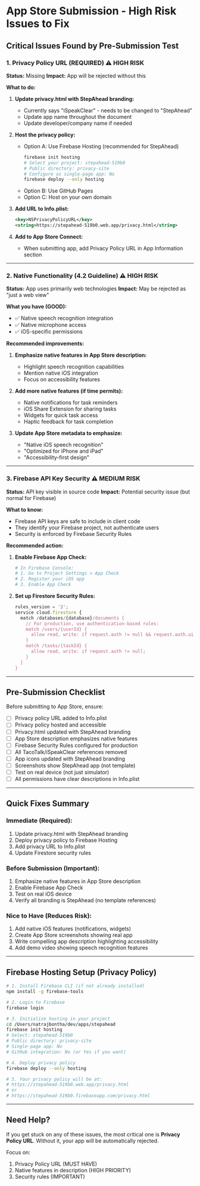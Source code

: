 # App Store Submission - High Risk Issues to Fix

## Critical Issues Found by Pre-Submission Test

### 1. Privacy Policy URL (REQUIRED) ⚠️ HIGH RISK

**Status:** Missing
**Impact:** App will be rejected without this

**What to do:**

1. **Update privacy.html with StepAhead branding:**
   - Currently says "iSpeakClear" - needs to be changed to "StepAhead"
   - Update app name throughout the document
   - Update developer/company name if needed

2. **Host the privacy policy:**
   - Option A: Use Firebase Hosting (recommended for StepAhead)
     ```bash
     firebase init hosting
     # Select your project: stepahead-519b0
     # Public directory: privacy-site
     # Configure as single-page app: No
     firebase deploy --only hosting
     ```
   - Option B: Use GitHub Pages
   - Option C: Host on your own domain

3. **Add URL to Info.plist:**
   ```xml
   <key>NSPrivacyPolicyURL</key>
   <string>https://stepahead-519b0.web.app/privacy.html</string>
   ```

4. **Add to App Store Connect:**
   - When submitting app, add Privacy Policy URL in App Information section

---

### 2. Native Functionality (4.2 Guideline) ⚠️ HIGH RISK

**Status:** App uses primarily web technologies
**Impact:** May be rejected as "just a web view"

**What you have (GOOD):**
- ✅ Native speech recognition integration
- ✅ Native microphone access
- ✅ iOS-specific permissions

**Recommended improvements:**
1. **Emphasize native features in App Store description:**
   - Highlight speech recognition capabilities
   - Mention native iOS integration
   - Focus on accessibility features

2. **Add more native features (if time permits):**
   - Native notifications for task reminders
   - iOS Share Extension for sharing tasks
   - Widgets for quick task access
   - Haptic feedback for task completion

3. **Update App Store metadata to emphasize:**
   - "Native iOS speech recognition"
   - "Optimized for iPhone and iPad"
   - "Accessibility-first design"

---

### 3. Firebase API Key Security ⚠️ MEDIUM RISK

**Status:** API key visible in source code
**Impact:** Potential security issue (but normal for Firebase)

**What to know:**
- Firebase API keys are safe to include in client code
- They identify your Firebase project, not authenticate users
- Security is enforced by Firebase Security Rules

**Recommended action:**
1. **Enable Firebase App Check:**
   ```bash
   # In Firebase Console:
   # 1. Go to Project Settings > App Check
   # 2. Register your iOS app
   # 3. Enable App Check
   ```

2. **Set up Firestore Security Rules:**
   ```javascript
   rules_version = '2';
   service cloud.firestore {
     match /databases/{database}/documents {
       // For production, use authentication-based rules:
       match /users/{userId} {
         allow read, write: if request.auth != null && request.auth.uid == userId;
       }
       match /tasks/{taskId} {
         allow read, write: if request.auth != null;
       }
     }
   }
   ```

---

## Pre-Submission Checklist

Before submitting to App Store, ensure:

- [ ] Privacy policy URL added to Info.plist
- [ ] Privacy policy hosted and accessible
- [ ] Privacy.html updated with StepAhead branding
- [ ] App Store description emphasizes native features
- [ ] Firebase Security Rules configured for production
- [ ] All TacoTalk/iSpeakClear references removed
- [ ] App icons updated with StepAhead branding
- [ ] Screenshots show StepAhead app (not template)
- [ ] Test on real device (not just simulator)
- [ ] All permissions have clear descriptions in Info.plist

---

## Quick Fixes Summary

### Immediate (Required):
1. Update privacy.html with StepAhead branding
2. Deploy privacy policy to Firebase Hosting
3. Add privacy URL to Info.plist
4. Update Firestore security rules

### Before Submission (Important):
1. Emphasize native features in App Store description
2. Enable Firebase App Check
3. Test on real iOS device
4. Verify all branding is StepAhead (no template references)

### Nice to Have (Reduces Risk):
1. Add native iOS features (notifications, widgets)
2. Create App Store screenshots showing real app
3. Write compelling app description highlighting accessibility
4. Add demo video showing speech recognition features

---

## Firebase Hosting Setup (Privacy Policy)

```bash
# 1. Install Firebase CLI (if not already installed)
npm install -g firebase-tools

# 2. Login to Firebase
firebase login

# 3. Initialize hosting in your project
cd /Users/natrajbontha/dev/apps/stepahead
firebase init hosting
# Select: stepahead-519b0
# Public directory: privacy-site
# Single-page app: No
# GitHub integration: No (or Yes if you want)

# 4. Deploy privacy policy
firebase deploy --only hosting

# 5. Your privacy policy will be at:
# https://stepahead-519b0.web.app/privacy.html
# or
# https://stepahead-519b0.firebaseapp.com/privacy.html
```

---

## Need Help?

If you get stuck on any of these issues, the most critical one is **Privacy Policy URL**. Without it, your app will be automatically rejected.

Focus on:
1. Privacy Policy URL (MUST HAVE)
2. Native features in description (HIGH PRIORITY)
3. Security rules (IMPORTANT)
